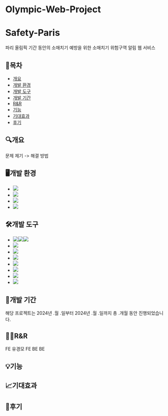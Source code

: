 # Olympic-Web-Project
# Safety-Paris

파리 올림픽 기간 동안의 소매치기 예방을 위한 소매치기 위험구역 알림 웹 서비스

## 📌목차

* [개요](#개요)
* [개발 환경](#개발-환경)
* [개발 도구](#개발-도구) 
* [개발 기간](#개발-기간)
* [R&R](#R&R)
* [기능](#기능)
* [기대효과](#기대효과)
* [후기](#후기)

## 🔍개요

문제 제기 -> 해결 방법

## 🖥개발 환경

* <img src="https://img.shields.io/badge/Node.js-%23339933?style=for-the-badge&logo=node.js&logoColor=white">
* <img src="https://img.shields.io/badge/npm-%23CB3837?style=for-the-badge&logo=npm&logoColor=white">
* <img src="https://img.shields.io/badge/Visual_Studio_Code-%23007ACC?style=for-the-badge&logo=visual-studio-code&logoColor=white">
* <img src="https://img.shields.io/badge/Google_Chrome-%234285F4?style=for-the-badge&logo=google-chrome&logoColor=white">


## 🛠개발 도구

* <img src="https://img.shields.io/badge/HTML-%23E34F26?style=for-the-badge&logo=html5&logoColor=white"><img src="https://img.shields.io/badge/CSS-%231572B6?style=for-the-badge&logo=css3&logoColor=white"><img src="https://img.shields.io/badge/JS-%23F7DF1E?style=for-the-badge&logo=javascript&logoColor=black">
* <img src="https://img.shields.io/badge/React-%2361DAFB?style=for-the-badge&logo=React&logoColor=white">
* <img src="https://img.shields.io/badge/Firebase-%23039BE5?style=for-the-badge&logo=firebase">
* <img src="https://img.shields.io/badge/React_Router-%23CA4245?style=for-the-badge&logo=react-router&logoColor=white">
* <img src="https://img.shields.io/badge/Google_Maps_API-%234285F4?style=for-the-badge&logo=google-maps&logoColor=white">
* <img src="https://img.shields.io/badge/React_Google_Maps-%2361DAFB?style=for-the-badge&logo=react&logoColor=white">
* <img src="https://img.shields.io/badge/Geolocation_API-%23424242?style=for-the-badge&logo=javascript&logoColor=white">
* <img src="https://img.shields.io/badge/Places_API-%23424242?style=for-the-badge&logo=google-maps&logoColor=white">


## 📆개발 기간

해당 프로젝트는 2024년 .월 .일부터 2024년 .월 .일까지 총 .개월 동안 진행되었습니다.

## 👨‍💻R&R

FE 유경모
FE 
BE
BE


## 💡기능

## 📈기대효과

## 📍후기

